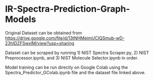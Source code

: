 # IR-Spectra-Prediction-Graph-Models

Original Dataset can be obtained from https://drive.google.com/file/d/13tNHMeimUCIQSmub-wD-23hIDZFSwxlM/view?usp=sharing

Dataset can  be scraped by running 1) NIST Spectra Scraper.py, 2) NIST Preprocessor.ipynb, and 3) NIST Molecule Selector.ipynb in order. 

Model training can be run directly on Google Colab using the Spectra_Predictor_GColab.ipynb file and the dataset file linked above. 
